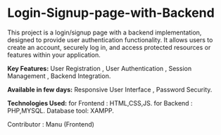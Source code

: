 # Login-Signup-page-with-Backend
This project is a login/signup page with a backend implementation, designed to provide user authentication functionality. It allows users to create an account, securely log in, and access protected resources or features within your application.

**Key Features:**
User Registration ,
User Authentication ,
Session Management ,
Backend Integration.

**Available in few days:**
Responsive User Interface ,
Password Security.

**Technologies Used:**
for Frontend : HTML,CSS,JS.
for Backend : PHP,MYSQL.
Database tool: XAMPP.


Contributor : Manu (Frontend)

